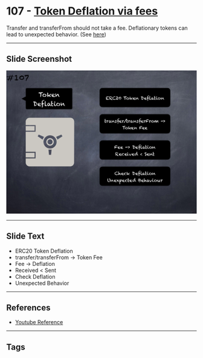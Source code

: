 # 107 - [Token Deflation via fees](Token%20Deflation%20via%20fees.md)

Transfer and transferFrom should not take a fee. Deflationary tokens can lead to unexpected behavior. (See [here](https://github.com/crytic/building-secure-contracts/blob/master/development-guidelines/token_integration.md#erc-conformity))
___
## Slide Screenshot
![0107.png](../../images/5.Pitfalls%20and%20Best%20Practices%20201/107.png)
___
## Slide Text
- ERC20 Token Deflation
- transfer/transferFrom -> Token Fee
- Fee -> Deflation
- Received < Sent
- Check Deflation
- Unexpected Behavior
___
## References
- [Youtube Reference](https://youtu.be/WGM1SF8twmw?t=393)
___
## Tags